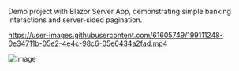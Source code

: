Demo project with Blazor Server App, demonstrating simple banking interactions and server-sided pagination.

https://user-images.githubusercontent.com/61605749/199111248-0e34711b-05e2-4e4c-98c6-05e6434a2fad.mp4

![image](https://user-images.githubusercontent.com/61605749/198857097-7d7c0a2f-6165-4114-a99a-f53bca37d8df.png)
